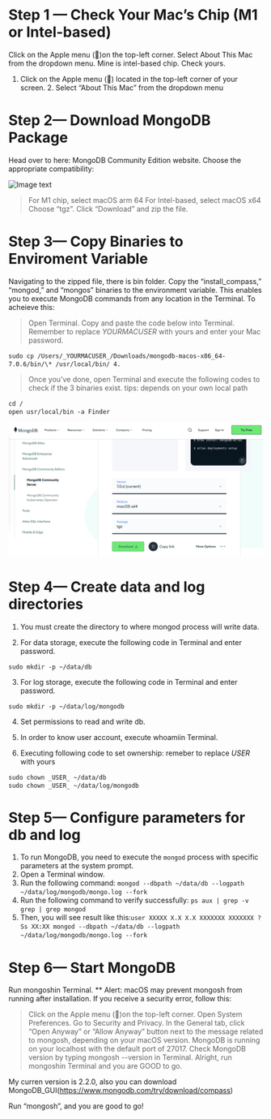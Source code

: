 <!-- How to Install MongoDB on macOS Locally -->

# Step 1 — Check Your Mac’s Chip (M1 or Intel-based)

Click on the Apple menu ()on the top-left corner.
Select About This Mac from the dropdown menu.
Mine is intel-based chip. Check yours.

1. Click on the Apple menu () located in the top-left corner of your screen. 2. Select “About This Mac” from the dropdown menu

# Step 2— Download MongoDB Package

Head over to here: MongoDB Community Edition website.
Choose the appropriate compatibility:

![Image text](https://raw.github.com/yourName/repositpry/master/yourprojectName/img-folder/test.jpg)

> For M1 chip, select macOS arm 64
> For Intel-based, select macOS x64
> Choose “tgz”.
> Click “Download” and zip the file.

# Step 3— Copy Binaries to Enviroment Variable

Navigating to the zipped file, there is bin folder.
Copy the “install_compass,” “mongod,” and “mongos” binaries to the environment variable. This enables you to execute MongoDB commands from any location in the Terminal.
To acheieve this:

> Open Terminal.
> Copy and paste the code below into Terminal.
> Remember to replace _YOURMACUSER_ with yours and enter your Mac password.

```
sudo cp /Users/_YOURMACUSER_/Downloads/mongodb-macos-x86_64-7.0.6/bin/\* /usr/local/bin/ 4.
```

> Once you’ve done, open Terminal and execute the following codes to check if the 3 binaries exist.
> tips: depends on your own local path

```
cd /
open usr/local/bin -a Finder
```

![Image text](MongoDB/screenshot/mongoDB-download.png)

# Step 4— Create data and log directories

1. You must create the directory to where mongod process will write data.

2. For data storage, execute the following code in Terminal and enter password.

```
sudo mkdir -p ~/data/db
```

3. For log storage, execute the following code in Terminal and enter password.

```
sudo mkdir -p ~/data/log/mongodb
```

4. Set permissions to read and write db.

5. In order to know user account, execute whoamiin Terminal.

6. Executing following code to set ownership:
   remeber to replace _USER_ with yours

```
sudo chown _USER_ ~/data/db
sudo chown _USER_ ~/data/log/mongodb
```

# Step 5— Configure parameters for db and log

1. To run MongoDB, you need to execute the `mongod` process with specific parameters at the system prompt.
2. Open a Terminal window.
3. Run the following command: `mongod --dbpath ~/data/db --logpath ~/data/log/mongodb/mongo.log --fork`
4. Run the following command to verify successfully: `ps aux | grep -v grep | grep mongod`
5. Then, you will see result like this:`user XXXXX X.X X.X XXXXXXX XXXXXXX ? Ss XX:XX mongod --dbpath ~/data/db --logpath ~/data/log/mongodb/mongo.log --fork`

# Step 6— Start MongoDB

Run mongoshin Terminal.
\*\* Alert: macOS may prevent mongosh from running after installation. If you receive a security error, follow this:

> Click on the Apple menu ()on the top-left corner.
> Open System Preferences.
> Go to Security and Privacy.
> In the General tab, click “Open Anyway” or “Allow Anyway” button next to the message related to mongosh, depending on your macOS version.
> MongoDB is running on your localhost with the default port of 27017.
> Check MongoDB version by typing mongosh --version in Terminal.
> Alright, run mongoshin Terminal and you are GOOD to go.

My curren version is 2.2.0, also you can download MongoDB_GUI(https://www.mongodb.com/try/download/compass)

Run “mongosh”, and you are good to go!
